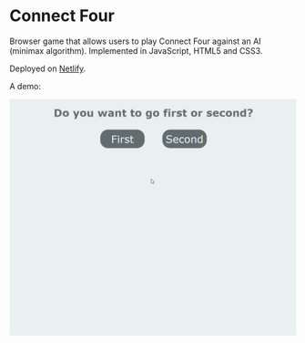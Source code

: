 # Connect Four

Browser game that allows users to play Connect Four against an AI (minimax algorithm). Implemented in JavaScript, HTML5 and CSS3.

Deployed on [Netlify](https://connect4-gerard.netlify.app/).

A demo:

![](assets/demo.gif)
